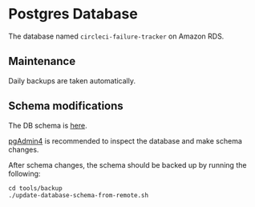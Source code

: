 # Postgres Database

The database named `circleci-failure-tracker` on Amazon RDS.


## Maintenance
Daily backups are taken automatically.


## Schema modifications

The DB schema is [here](../../configuration/schema.sql).

[pgAdmin4](https://www.pgadmin.org/) is recommended to inspect the database and make schema changes.

After schema changes, the schema should be backed up by running the following:

    cd tools/backup
    ./update-database-schema-from-remote.sh
